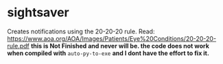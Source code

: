 # sightsaver
 Creates notifications using the 20-20-20 rule.
 Read: https://www.aoa.org/AOA/Images/Patients/Eye%20Conditions/20-20-20-rule.pdf
 **this is Not Finished and never will be. the code does not work when compiled with** `auto-py-to-exe` **and I dont have the effort to fix it.**